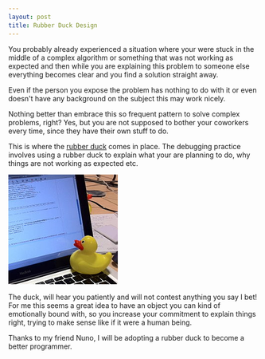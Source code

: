 ```yaml
---
layout: post
title: Rubber Duck Design
---
```


You probably already experienced a situation where your were stuck in the middle of a complex algorithm or something that was not working as expected and then while you are explaining this problem to someone else everything becomes clear and you find a solution straight away.

Even if the person you expose the problem has nothing to do with it or even doesn't have any background on the subject this may work nicely.

Nothing better than embrace this so frequent pattern to solve complex problems, right? Yes, but you are not supposed to bother your coworkers every time, since they have their own stuff to do. 

This is where the [rubber duck](https://en.wikipedia.org/wiki/Rubber_duck_debugging) comes in place. The debugging practice involves using a rubber duck to explain what your are planning to do, why things are not working as expected etc.

![Rubber Duck](..\images\Rubber_duck_assisting_with_debugging.jpg)

The duck, will hear you patiently and will not contest anything you say I bet! For me this seems a great idea to have an object you can kind of emotionally bound with, so you increase your commitment to explain things right, trying to make sense like if it were a human being.

Thanks to my friend Nuno, I will be adopting a rubber duck to become a better programmer.

